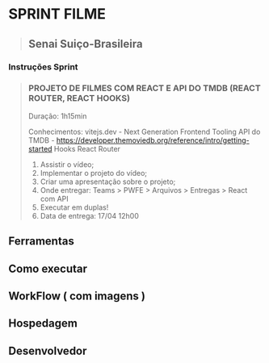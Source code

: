 # SPRINT FILME 
> ## Senai Suiço-Brasileira

### Instruções Sprint
> ### PROJETO DE FILMES COM REACT E API DO TMDB (REACT ROUTER, REACT HOOKS)
> 
> Duração: 1h15min
> 
> Conhecimentos:
>    vitejs.dev - Next Generation Frontend Tooling
>    API do TMDB - https://developer.themoviedb.org/reference/intro/getting-started
>  Hooks
>  React Router
>
> 1. Assistir o vídeo;
> 2. Implementar o projeto do vídeo;
> 3. Criar uma apresentação sobre o projeto;
> 4. Onde entregar: Teams > PWFE > Arquivos > Entregas > React com API
> 5. Executar em duplas!
> 6. Data de entrega: 17/04 12h00

## Ferramentas 

## Como executar

## WorkFlow ( com imagens )

## Hospedagem

## Desenvolvedor
